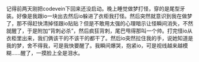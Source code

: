 记得前两天刚把codevein下回来还没启动。晚上睡觉做梦打怪，穿的是尾型牙装。好像是我跟io一块出去然后io躲进了衣柜我打怪。然后突然就意识到我在做梦了，那不得赶快清掉怪跟io贴贴？但是不敢用太强的心理暗示让怪瞬间消失，不然就醒了，于是附加“背刺必杀”，然后疯狂背刺，尾巴甩得那叫一个帅。打完怪io从衣柜里出来，我们俩该干的不该干的都干了。然后io突然拉住我的手，说她知道是我的梦，舍不得我，可是我快要醒了。我瞬间爆哭，抱紧io，可是视线越来越模糊……醒了，一摸脸上全是泪水。